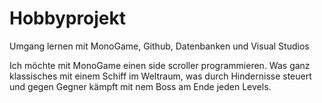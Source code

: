 # Hobbyprojekt
Umgang lernen mit MonoGame, Github, Datenbanken und Visual Studios

Ich möchte mit MonoGame einen side scroller programmieren. Was ganz klassisches mit einem Schiff im Weltraum, was durch Hindernisse steuert und gegen Gegner kämpft mit nem Boss am Ende jeden Levels.
